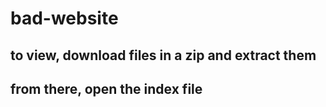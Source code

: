 # bad-website
## to view, download files in a zip and extract them
## from there, open the index file
